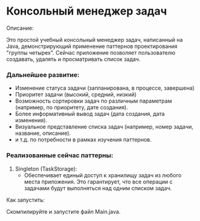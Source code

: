 # Консольный менеджер задач

Описание:

Это простой учебный консольный менеджер задач, написанный на Java, демонстрирующий применение паттернов проектирования "группы четырех".
Сейчас приложение позволяет пользователю создавать, удалять и просматривать список задач. 

### Дальнейшее развитие:
  * Изменение статуса задачи (запланирована, в процессе, завершена)
  * Приоритет задачи (высокий, средний, низкий)
  * Возможность сортировки задач по различным параметрам (например, по приоритету, дате создания).
  * Более информативный вывод задач (дата создания, дата изменения).
  * Визуальное представление списка задач (например, номер задачи, название, описание).
  * и т.д. по потребности в рамках изучения паттернов.

### Реализованные сейчас паттерны:
  1) Singleton (TaskStorage):
     * Обеспечивает единый доступ к хранилищу задач из любого места приложения. Это гарантирует, что все операции с задачами будут выполняться над одним списком задач.

Как запустить:

Скомпилируйте и запустите файл Main.java.
